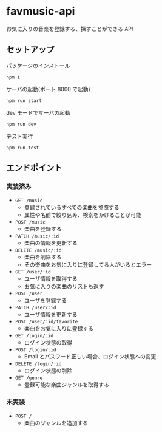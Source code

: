 # favmusic-api

お気に入りの音楽を登録する、探すことができる API

## セットアップ

パッケージのインストール

`npm i`

サーバの起動(ポート 8000 で起動)

`npm run start`

dev モードでサーバの起動

`npm run dev`

テスト実行

`npm run test`

## エンドポイント

### 実装済み

- `GET /music`
  - 登録されているすべての楽曲を参照する
  - 属性や名前で絞り込み、検索をかけることが可能
- `POST /music`
  - 楽曲を登録する
- `PATCH /music/:id`
  - 楽曲の情報を更新する
- `DELETE /music/:id`
  - 楽曲を削除する
  - その楽曲をお気に入りに登録してる人がいるとエラー
- `GET /user/:id`
  - ユーザ情報を取得する
  - お気に入りの楽曲のリストも返す
- `POST /user`
  - ユーザを登録する
- `PATCH /user/:id`
  - ユーザ情報を更新する
- `POST /user/:id/favorite`
  - 楽曲をお気に入りに登録する
- `GET /login/:id`
  - ログイン状態の取得
- `POST /login/:id`
  - Email とパスワード正しい場合、ログイン状態への変更
- `DELETE /login/:id`
  - ログイン状態の削除
- `GET /genre`
  - 登録可能な楽曲ジャンルを取得する

### 未実装

- `POST /`
  - 楽曲のジャンルを追加する
